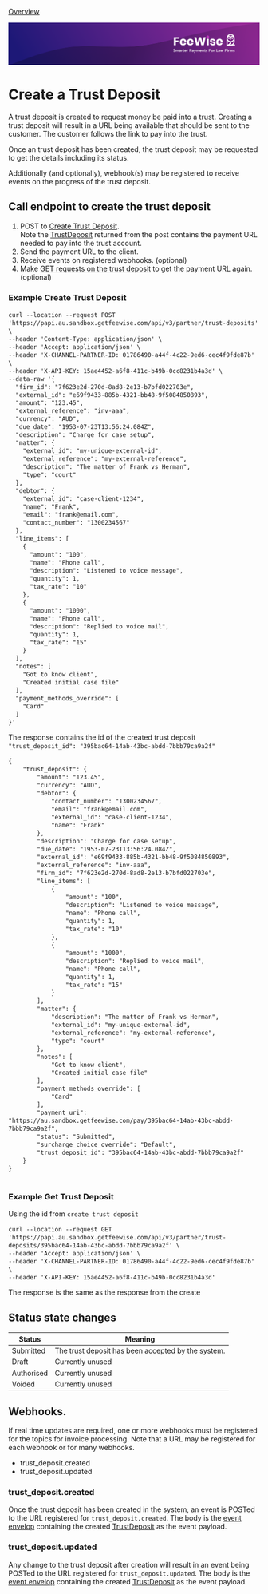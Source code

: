 [ Overview](./README.md)

![plot](./images/linkedin.png)


# Create a Trust Deposit

A trust deposit is created to request money be paid into a trust. Creating a trust deposit will result in a URL being available that should be sent to the customer. 
The customer follows the link to pay into the trust.

Once an trust deposit has been created, the trust deposit may be requested to get the details including its status.

Additionally (and optionally), webhook(s) may be registered to receive events on the progress of the trust deposit.


## Call endpoint to create the trust deposit


1. POST to [Create Trust Deposit](../../reference/partner-openapispec.yaml/paths/~1api~1v3~1partner~1trust-deposits/post).<br/>Note the [TrustDeposit](../../reference/partner-openapispec.yaml/components/schemas/TrustDeposit) returned from the post contains the payment URL needed to pay into the trust account.
2. Send the payment URL to the client.
3. Receive events on registered webhooks. (optional)
4. Make [GET requests on the trust deposit](../../reference/partner-openapispec.yaml/paths/~1api~1v3~1partner~1trust-deposits~1{trust_deposit_id}/get) to get the payment URL again. (optional)



### Example Create Trust Deposit

```shell
curl --location --request POST 'https://papi.au.sandbox.getfeewise.com/api/v3/partner/trust-deposits' \
--header 'Content-Type: application/json' \
--header 'Accept: application/json' \
--header 'X-CHANNEL-PARTNER-ID: 01786490-a44f-4c22-9ed6-cec4f9fde87b' \
--header 'X-API-KEY: 15ae4452-a6f8-411c-b49b-0cc8231b4a3d' \
--data-raw '{
  "firm_id": "7f623e2d-270d-8ad8-2e13-b7bfd022703e",
  "external_id": "e69f9433-885b-4321-bb48-9f5084850893",
  "amount": "123.45",
  "external_reference": "inv-aaa",
  "currency": "AUD",
  "due_date": "1953-07-23T13:56:24.084Z",
  "description": "Charge for case setup",
  "matter": {
    "external_id": "my-unique-external-id",
    "external_reference": "my-external-reference",
    "description": "The matter of Frank vs Herman",
    "type": "court"
  },
  "debtor": {
    "external_id": "case-client-1234",
    "name": "Frank",
    "email": "frank@email.com",
    "contact_number": "1300234567"
  },
  "line_items": [
    {
      "amount": "100",
      "name": "Phone call",
      "description": "Listened to voice message",
      "quantity": 1,
      "tax_rate": "10"
    },
    {
      "amount": "1000",
      "name": "Phone call",
      "description": "Replied to voice mail",
      "quantity": 1,
      "tax_rate": "15"
    }
  ],
  "notes": [
    "Got to know client",
    "Created initial case file"
  ],
  "payment_methods_override": [
    "Card"
  ]
}'
```

The response contains the id of the created trust deposit `"trust_deposit_id": "395bac64-14ab-43bc-abdd-7bbb79ca9a2f"`
```
{
    "trust_deposit": {
        "amount": "123.45",
        "currency": "AUD",
        "debtor": {
            "contact_number": "1300234567",
            "email": "frank@email.com",
            "external_id": "case-client-1234",
            "name": "Frank"
        },
        "description": "Charge for case setup",
        "due_date": "1953-07-23T13:56:24.084Z",
        "external_id": "e69f9433-885b-4321-bb48-9f5084850893",
        "external_reference": "inv-aaa",
        "firm_id": "7f623e2d-270d-8ad8-2e13-b7bfd022703e",
        "line_items": [
            {
                "amount": "100",
                "description": "Listened to voice message",
                "name": "Phone call",
                "quantity": 1,
                "tax_rate": "10"
            },
            {
                "amount": "1000",
                "description": "Replied to voice mail",
                "name": "Phone call",
                "quantity": 1,
                "tax_rate": "15"
            }
        ],
        "matter": {
            "description": "The matter of Frank vs Herman",
            "external_id": "my-unique-external-id",
            "external_reference": "my-external-reference",
            "type": "court"
        },
        "notes": [
            "Got to know client",
            "Created initial case file"
        ],
        "payment_methods_override": [
            "Card"
        ],
        "payment_uri": "https://au.sandbox.getfeewise.com/pay/395bac64-14ab-43bc-abdd-7bbb79ca9a2f",
        "status": "Submitted",
        "surcharge_choice_override": "Default",
        "trust_deposit_id": "395bac64-14ab-43bc-abdd-7bbb79ca9a2f"
    }
}


```

### Example Get Trust Deposit

Using the id from  `create trust deposit`

```shell
curl --location --request GET 'https://papi.au.sandbox.getfeewise.com/api/v3/partner/trust-deposits/395bac64-14ab-43bc-abdd-7bbb79ca9a2f' \
--header 'Accept: application/json' \
--header 'X-CHANNEL-PARTNER-ID: 01786490-a44f-4c22-9ed6-cec4f9fde87b' \
--header 'X-API-KEY: 15ae4452-a6f8-411c-b49b-0cc8231b4a3d'
```

The response is the same as the response from the create




## Status state changes

| Status        | Meaning                                            |
|---------------|----------------------------------------------------|
| Submitted     | The trust deposit has been accepted by the system. |
| Draft         | Currently unused                                   |
| Authorised    | Currently unused                                   |
| Voided        | Currently unused                                   |


## Webhooks.

If real time updates are required, one or more webhooks must be registered for the topics for invoice processing. Note that 
a URL may be registered for each webhook or for many webhooks.

* trust_deposit.created 
* trust_deposit.updated


### trust_deposit.created
Once the trust deposit has been created in the system, an event is POSTed to the URL registered for `trust_deposit.created`.
The body is the [event envelop](../../reference/partner-openapispec.yaml/components/schemas/WebhookEvent) containing the created [TrustDeposit](../../reference/partner-openapispec.yaml/components/schemas/TrustDeposit) as the event payload.


### trust_deposit.updated
Any change to the trust deposit after creation will result in an event being POSTed to the URL registered for `trust_deposit.updated`.
The body is the [event envelop](../../reference/partner-openapispec.yaml/components/schemas/WebhookEvent) containing the created [TrustDeposit](../../reference/partner-openapispec.yaml/components/schemas/TrustDeposit) as the event payload.


